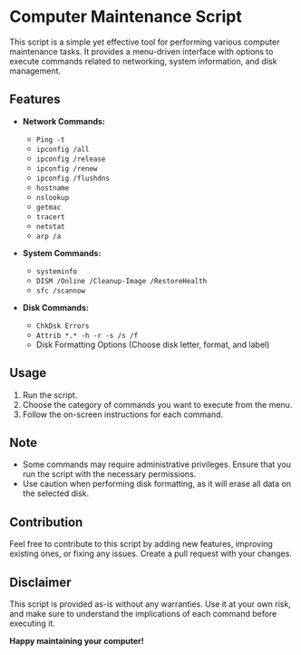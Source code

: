 # Computer Maintenance Script

This script is a simple yet effective tool for performing various computer maintenance tasks. It provides a menu-driven interface with options to execute commands related to networking, system information, and disk management.

## Features

- **Network Commands:**
  - `Ping -t`
  - `ipconfig /all`
  - `ipconfig /release`
  - `ipconfig /renew`
  - `ipconfig /flushdns`
  - `hostname`
  - `nslookup`
  - `getmac`
  - `tracert`
  - `netstat`
  - `arp /a`

- **System Commands:**
  - `systeminfo`
  - `DISM /Online /Cleanup-Image /RestoreHealth`
  - `sfc /scannow`

- **Disk Commands:**
  - `ChkDsk Errors`
  - `Attrib *.* -h -r -s /s /f`
  - Disk Formatting Options (Choose disk letter, format, and label)

## Usage

1. Run the script.
2. Choose the category of commands you want to execute from the menu.
3. Follow the on-screen instructions for each command.

## Note

- Some commands may require administrative privileges. Ensure that you run the script with the necessary permissions.
- Use caution when performing disk formatting, as it will erase all data on the selected disk.

## Contribution

Feel free to contribute to this script by adding new features, improving existing ones, or fixing any issues. Create a pull request with your changes.

## Disclaimer

This script is provided as-is without any warranties. Use it at your own risk, and make sure to understand the implications of each command before executing it.

**Happy maintaining your computer!**
